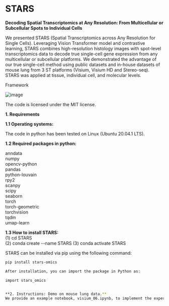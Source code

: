 # STARS
**Decoding Spatial Transcriptomics at Any Resolution: From Multicellular or Subcellular Spots to Individual Cells**

We presented STARS (Spatial Transcriptomics across Any Resolution for Single Cells). Leveraging Vision Transformer model and contrastive learning, STARS combines high-resolution histology images with spot-level transcriptomics data to decode true single-cell gene expression from any multicellular or subcellular platforms. We demonstrated the advantage of our true single-cell method using public datasets and in-house datasets of mouse lung from 3 ST platforms (Visium, Visium HD and Stereo-seq). STARS was applied at tissue, individual cell, and molecular levels.

Framework

![image](https://github.com/Zhaocy-Research/STARS/blob/main/STARS.png)

The code is licensed under the MIT license.



**1. Requirements**

**1.1 Operating systems:**

The code in python has been tested on Linux (Ubuntu 20.04.1 LTS).  

**1.2 Required packages in python:**

anndata   
numpy  
opencv-python   
pandas  
python-louvain  
rpy2  
scanpy  
scipy  
seaborn   
torch  
torch-geometric    
torchvision  
tqdm  
umap-learn  

**1.3 How to install STARS:**  
(1) cd STARS  
(2) conda create --name STARS 
(3) conda activate STARS  

STARS can be installed via pip using the following command:

```bash
pip install stars-omics

After installation, you can import the package in Python as:

import stars_omics


**2. Instructions: Demo on mouse lung data.**  
We provide an example notebook, visium_06.ipynb, to implement the experimental results from the paper.

